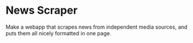 # News Scraper
Make a webapp that scrapes news from independent media sources, and puts them all nicely formatted in one page.
